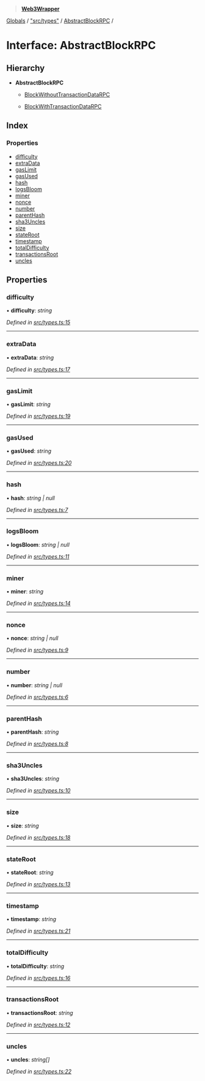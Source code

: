 > **[Web3Wrapper](../README.md)**

[Globals](../globals.md) / ["src/types"](../modules/_src_types_.md) / [AbstractBlockRPC](_src_types_.abstractblockrpc.md) /

# Interface: AbstractBlockRPC

## Hierarchy

* **AbstractBlockRPC**

  * [BlockWithoutTransactionDataRPC](_src_types_.blockwithouttransactiondatarpc.md)

  * [BlockWithTransactionDataRPC](_src_types_.blockwithtransactiondatarpc.md)

## Index

### Properties

* [difficulty](_src_types_.abstractblockrpc.md#difficulty)
* [extraData](_src_types_.abstractblockrpc.md#extradata)
* [gasLimit](_src_types_.abstractblockrpc.md#gaslimit)
* [gasUsed](_src_types_.abstractblockrpc.md#gasused)
* [hash](_src_types_.abstractblockrpc.md#hash)
* [logsBloom](_src_types_.abstractblockrpc.md#logsbloom)
* [miner](_src_types_.abstractblockrpc.md#miner)
* [nonce](_src_types_.abstractblockrpc.md#nonce)
* [number](_src_types_.abstractblockrpc.md#number)
* [parentHash](_src_types_.abstractblockrpc.md#parenthash)
* [sha3Uncles](_src_types_.abstractblockrpc.md#sha3uncles)
* [size](_src_types_.abstractblockrpc.md#size)
* [stateRoot](_src_types_.abstractblockrpc.md#stateroot)
* [timestamp](_src_types_.abstractblockrpc.md#timestamp)
* [totalDifficulty](_src_types_.abstractblockrpc.md#totaldifficulty)
* [transactionsRoot](_src_types_.abstractblockrpc.md#transactionsroot)
* [uncles](_src_types_.abstractblockrpc.md#uncles)

## Properties

###  difficulty

• **difficulty**: *string*

*Defined in [src/types.ts:15](https://github.com/0xProject/0x-monorepo/blob/a9ccc3fad/packages/web3-wrapper/src/types.ts#L15)*

___

###  extraData

• **extraData**: *string*

*Defined in [src/types.ts:17](https://github.com/0xProject/0x-monorepo/blob/a9ccc3fad/packages/web3-wrapper/src/types.ts#L17)*

___

###  gasLimit

• **gasLimit**: *string*

*Defined in [src/types.ts:19](https://github.com/0xProject/0x-monorepo/blob/a9ccc3fad/packages/web3-wrapper/src/types.ts#L19)*

___

###  gasUsed

• **gasUsed**: *string*

*Defined in [src/types.ts:20](https://github.com/0xProject/0x-monorepo/blob/a9ccc3fad/packages/web3-wrapper/src/types.ts#L20)*

___

###  hash

• **hash**: *string | null*

*Defined in [src/types.ts:7](https://github.com/0xProject/0x-monorepo/blob/a9ccc3fad/packages/web3-wrapper/src/types.ts#L7)*

___

###  logsBloom

• **logsBloom**: *string | null*

*Defined in [src/types.ts:11](https://github.com/0xProject/0x-monorepo/blob/a9ccc3fad/packages/web3-wrapper/src/types.ts#L11)*

___

###  miner

• **miner**: *string*

*Defined in [src/types.ts:14](https://github.com/0xProject/0x-monorepo/blob/a9ccc3fad/packages/web3-wrapper/src/types.ts#L14)*

___

###  nonce

• **nonce**: *string | null*

*Defined in [src/types.ts:9](https://github.com/0xProject/0x-monorepo/blob/a9ccc3fad/packages/web3-wrapper/src/types.ts#L9)*

___

###  number

• **number**: *string | null*

*Defined in [src/types.ts:6](https://github.com/0xProject/0x-monorepo/blob/a9ccc3fad/packages/web3-wrapper/src/types.ts#L6)*

___

###  parentHash

• **parentHash**: *string*

*Defined in [src/types.ts:8](https://github.com/0xProject/0x-monorepo/blob/a9ccc3fad/packages/web3-wrapper/src/types.ts#L8)*

___

###  sha3Uncles

• **sha3Uncles**: *string*

*Defined in [src/types.ts:10](https://github.com/0xProject/0x-monorepo/blob/a9ccc3fad/packages/web3-wrapper/src/types.ts#L10)*

___

###  size

• **size**: *string*

*Defined in [src/types.ts:18](https://github.com/0xProject/0x-monorepo/blob/a9ccc3fad/packages/web3-wrapper/src/types.ts#L18)*

___

###  stateRoot

• **stateRoot**: *string*

*Defined in [src/types.ts:13](https://github.com/0xProject/0x-monorepo/blob/a9ccc3fad/packages/web3-wrapper/src/types.ts#L13)*

___

###  timestamp

• **timestamp**: *string*

*Defined in [src/types.ts:21](https://github.com/0xProject/0x-monorepo/blob/a9ccc3fad/packages/web3-wrapper/src/types.ts#L21)*

___

###  totalDifficulty

• **totalDifficulty**: *string*

*Defined in [src/types.ts:16](https://github.com/0xProject/0x-monorepo/blob/a9ccc3fad/packages/web3-wrapper/src/types.ts#L16)*

___

###  transactionsRoot

• **transactionsRoot**: *string*

*Defined in [src/types.ts:12](https://github.com/0xProject/0x-monorepo/blob/a9ccc3fad/packages/web3-wrapper/src/types.ts#L12)*

___

###  uncles

• **uncles**: *string[]*

*Defined in [src/types.ts:22](https://github.com/0xProject/0x-monorepo/blob/a9ccc3fad/packages/web3-wrapper/src/types.ts#L22)*